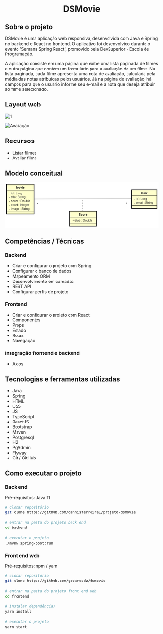 <h1 align="center">DSMovie</h1>

## Sobre o projeto
DSMovie é uma aplicação web responsiva, desenvolvida com Java e Spring no backend e React no frontend. O aplicativo foi desenvolvido durante o evento 'Semana Spring React', promovido pela DevSuperior - Escola de Programação.

A aplicação consiste em uma página que exibe uma lista paginada de filmes e outra página que contém um formulário para a avaliação de um filme. Na lista paginada, cada filme apresenta uma nota de avaliação, calculada pela média das notas atribuídas pelos usuários. Já na página de avaliação, há campos para que o usuário informe seu e-mail e a nota que deseja atribuir ao filme selecionado.

## Layout web
![1](https://github.com/gsoaresdz/dsmovie/assets/69989654/9bb33d3c-cb56-4b0d-a226-351ace8590ad)

![Avaliação](https://github.com/gsoaresdz/dsmovie/assets/69989654/49b1d818-604b-47f0-9761-d4653c4c129c)

## Recursos
- Listar filmes
- Avaliar filme

## Modelo conceitual
![Modelo Conceitual](https://github.com/dennisferreira1/assets/blob/main/dsmovie/img/modelo-conceitual.png)

## Competências / Técnicas

### Backend
- Criar e configurar o projeto com Spring
- Configurar o  banco de dados
- Mapeamento ORM
- Desenvolvimento em camadas
- REST API
- Configurar perfis de projeto
  
### Frontend
- Criar e configurar o projeto com React
- Componentes
- Props
- Estado
- Rotas
- Navegação
  
### Integração frontend e backend
- Axios

## Tecnologias e ferramentas utilizadas
- Java
- Spring
- HTML
- CSS
- JS
- TypeScript
- ReactJS
- Bootstrap
- Maven
- Postgresql
- H2
- PgAdmin
- Flyway
- Git / GitHub

## Como executar o projeto

### Back end
Pré-requisitos: Java 11

```bash
# clonar repositório
git clone https://github.com/dennisferreira1/projeto-dsmovie

# entrar na pasta do projeto back end
cd backend

# executar o projeto
./mvnw spring-boot:run
```

### Front end web
Pré-requisitos: npm / yarn

```bash
# clonar repositório
git clone https://github.com/gsoaresdz/dsmovie

# entrar na pasta do projeto front end web
cd frontend

# instalar dependências
yarn install

# executar o projeto
yarn start
```
